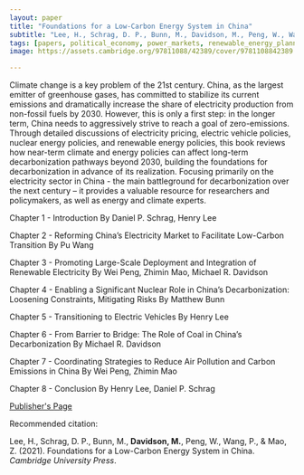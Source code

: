 ```yaml
---
layout: paper
title: "Foundations for a Low-Carbon Energy System in China"
subtitle: "Lee, H., Schrag, D. P., Bunn, M., Davidson, M., Peng, W., Wang, P., & Mao, Z. <i>Cambridge University Press</i>."
tags: [papers, political_economy, power_markets, renewable_energy_planning, refereed_and_other]
image: https://assets.cambridge.org/97811088/42389/cover/9781108842389.jpg

---
```


Climate change is a key problem of the 21st century. China, as the largest emitter of greenhouse gases, has committed to stabilize its current emissions and dramatically increase the share of electricity production from non-fossil fuels by 2030. However, this is only a first step: in the longer term, China needs to aggressively strive to reach a goal of zero-emissions. Through detailed discussions of electricity pricing, electric vehicle policies, nuclear energy policies, and renewable energy policies, this book reviews how near-term climate and energy policies can affect long-term decarbonization pathways beyond 2030, building the foundations for decarbonization in advance of its realization. Focusing primarily on the electricity sector in China - the main battleground for decarbonization over the next century – it provides a valuable resource for researchers and policymakers, as well as energy and climate experts.


Chapter 1 - Introduction
By Daniel P. Schrag, Henry Lee

Chapter 2 - Reforming China’s Electricity Market to Facilitate Low-Carbon Transition
By Pu Wang

Chapter 3 - Promoting Large-Scale Deployment and Integration of Renewable Electricity
By Wei Peng, Zhimin Mao, Michael R. Davidson

Chapter 4 - Enabling a Significant Nuclear Role in China’s Decarbonization: Loosening Constraints, Mitigating Risks
By Matthew Bunn

Chapter 5 - Transitioning to Electric Vehicles
By Henry Lee

Chapter 6 - From Barrier to Bridge: The Role of Coal in China’s Decarbonization
By Michael R. Davidson

Chapter 7 - Coordinating Strategies to Reduce Air Pollution and Carbon Emissions in China
By Wei Peng, Zhimin Mao

Chapter 8 - Conclusion
By Henry Lee, Daniel P. Schrag


[Publisher's Page](https://www.cambridge.org/core/books/foundations-for-a-lowcarbon-energy-system-in-china/1E9D1A1911D0395E1DC3503919138358)


Recommended citation:

Lee, H., Schrag, D. P., Bunn, M., **Davidson, M.**, Peng, W., Wang, P., & Mao, Z. (2021). Foundations for a Low-Carbon Energy System in China. _Cambridge University Press_.



